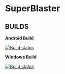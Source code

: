 SuperBlaster
===

BUILDS
---

**Android Build**

[![Build status](https://dev.azure.com/backrowbob/SuperBlaster/_apis/build/status/SuperBlaster-Android-CI)](https://dev.azure.com/backrowbob/SuperBlaster/_build/latest?definitionId=2)


**Windows Build**

[![Build status](https://dev.azure.com/backrowbob/SuperBlaster/_apis/build/status/SuperBlaster-.NET%20Desktop-CI)](https://dev.azure.com/backrowbob/SuperBlaster/_build/latest?definitionId=1)
